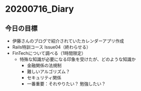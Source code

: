 # 20200716_Diary

## 今日の目標

- 伊藤さんのブログで紹介されていたカレンダーアプリ作成
- Rails特訓コース Issue04（終わらせる）
- FinTechについて調べる（1時間限定）
  - 特殊な知識が必要になる印象を受けたが、どのような知識か
    - 金融関係の法規制
    - 難しいアルゴリズム？
    - セキュリティ関係
    - 一番重要：それやりたい？ 勉強したい？
